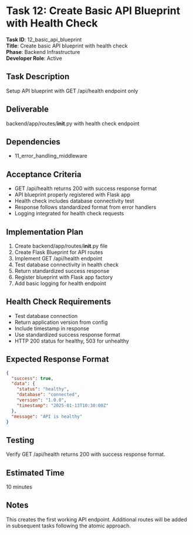 # Task 12: Create Basic API Blueprint with Health Check

**Task ID**: 12_basic_api_blueprint  
**Title**: Create basic API blueprint with health check  
**Phase**: Backend Infrastructure  
**Developer Role**: Active  

## Task Description
Setup API blueprint with GET /api/health endpoint only

## Deliverable
backend/app/routes/__init__.py with health check endpoint

## Dependencies
- 11_error_handling_middleware

## Acceptance Criteria
- GET /api/health returns 200 with success response format
- API blueprint properly registered with Flask app
- Health check includes database connectivity test
- Response follows standardized format from error handlers
- Logging integrated for health check requests

## Implementation Plan
1. Create backend/app/routes/__init__.py file
2. Create Flask Blueprint for API routes
3. Implement GET /api/health endpoint
4. Test database connectivity in health check
5. Return standardized success response
6. Register blueprint with Flask app factory
7. Add basic logging for health endpoint

## Health Check Requirements
- Test database connection
- Return application version from config
- Include timestamp in response
- Use standardized success response format
- HTTP 200 status for healthy, 503 for unhealthy

## Expected Response Format
```json
{
  "success": true,
  "data": {
    "status": "healthy",
    "database": "connected", 
    "version": "1.0.0",
    "timestamp": "2025-01-13T10:30:00Z"
  },
  "message": "API is healthy"
}
```

## Testing
Verify GET /api/health returns 200 with success response format.

## Estimated Time
10 minutes

## Notes
This creates the first working API endpoint. Additional routes will be added in subsequent tasks following the atomic approach.